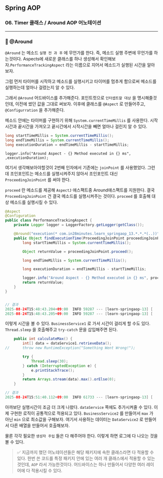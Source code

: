 ## Spring AOP

### 06. Timer 클래스 / Around AOP 어노테이션

---

### 📌 @Around

`@Around` 는 메소드 `실행 전 과 후` 에 무언가를 한다.
즉, 메소드 실행 주변에 무언가를 하는것이다.
Aspects에 새로운 클래스를 하나 생성해서 확인해보자.`PerformanceTrackingAspect` 라는 이름으로 지어서 메소드가 실행된 시간을 알아보자.

그럼 먼저 타이머를 시작하고 메소드를 실행시키고 타이머를 멈추게 함으로써 메소드를 실행하는데 얼마나 걸렸는지 알 수 있다.

그래서 `@Around` 어드바이스를 추가해준다.
포인트컷으로 `인터셉트할 대상` 을 명시해줄것인데, 이전에 썼던 값을 그대로 써보자.
이후에 클래스를 `@Aspect` 로 만들어주고, `@Configurration` 을 추가해준다.

메소드 안에는 타이머를 구현하기 위해 `System.currentTimeMillis` 를 사용한다.
시작시간과 끝시간을 가져오고 끝시간에서 시작시간을 빼면 얼마나 걸린지 알 수 있다.

```java
long startTimeMillis = System.currentTimeMillis();
long endTimeMillis = System.currentTimeMillis();
long executionDuration = endTimeMillis - startTimeMillis;
```

`logger.info("Around Aspect - {} Method executed in {} ms", ,executionDuration);`

여기서 생각해보아야할것이 2번째 인자에서 기존에는 `joinPoint` 를 사용했었다.
그런데 조인포인트는 메소드를 실행시켜주지 않아서 조인포인트 대신 `ProceedingJoinPoint` 를 써야 한다.

`proceed` 란 메소드를 제공해 `AspectJ` 애스팩트중 Around애스팩트를 지원한다. 결국 `ProceedingJoinPoint` 건 결국 메소드를 실행시켜주는 것이다.
`proceed` 를 호출해 대상 메소드를 실행시킬 수 있다.

```java
@Aspect
@Configuration
public class PerformanceTrackingAspect {
	private Logger logger = LoggerFactory.getLogger(getClass());

	@Around("execution(* com.in28minutes.learn_springaop_13.*.*.*(..))")
	public Object findExecutionTime(ProceedingJoinPoint proceedingJoinPoint) throws Throwable {
		long startTimeMillis = System.currentTimeMillis();

		Object returnValue = proceedingJoinPoint.proceed();

		long endTimeMillis = System.currentTimeMillis();

		long executionDuration = endTimeMillis - startTimeMillis;

		logger.info("Around Aspect - {} Method executed in {} ms", proceedingJoinPoint ,executionDuration);
		return returnValue;
	}
}


// 결과
2025-08-24T15:48:43.204+09:00  INFO 59287 --- [learn-springaop-13] [           main] erformanceTrackingAspect$$SpringCGLIB$$0 : Around Aspect - execution(int[] com.in28minutes.learn_springaop_13.data.DateService1.retrieveData()) Method executed in 0 ms
2025-08-24T15:48:43.205+09:00  INFO 59287 --- [learn-springaop-13] [           main] erformanceTrackingAspect$$SpringCGLIB$$0 : Around Aspect - execution(int com.in28minutes.learn_springaop_13.business.BusinessService1.calculateMax()) Method executed in 1 ms
```

이렇게 시간을 볼 수 있다. `BusinessService1` 로 가서 시간이 걸리게 할 수도 있다.
`Thread.sleep` 을 호출해주고 `try-catch` 문을 삽입해주면 된다.

```java
	public int calculateMax() {
		int[] data = dataService1.retrieveData();
//		throw new RuntimeException("Something Went Wrong!");

		try {
			Thread.sleep(30);
		} catch (InterruptedException e) {
			e.printStackTrace();
		}
		return Arrays.stream(data).max().orElse(0);
	}

// 결과
2025-08-24T15:51:40.112+09:00  INFO 61733 --- [learn-springaop-13] [           main] erformanceTrackingAspect$$SpringCGLIB$$0 : Around Aspect - execution(int com.in28minutes.learn_springaop_13.business.BusinessService1.calculateMax()) Method executed in 37 ms
```

아까보단 실행시간이 조금 더 크게 나왔다.
`dataService` 쪽에도 추가시켜줄 수 있다.
이제 구현한 로직이 공통적으로 적용되고 있다. `BusinessService2` 를 만들어서 `max` 가 아닌 `min` 으로 최소값을 구해보자. 여기서 사용하는 데이터는 `DataService2` 로 만들어서 다른 배열을 만들어서 호출해보자.

물론 각각 필요한 `생성자 주입` 들은 다 해주어야 한다.
이렇게 하면 로그에 다 나오는 것을 볼 수 있다.

> ✅ 지금까지 했던 어노테이션들은 해당 패키지에 속한 클래스라면 다 적용할 수 있다.
> 한번 쓴 코드를 특정 패키지 안에 있는 여러 개 클래스에서 적용할 수 있는것인데, `AOP` 라서 가능한것이다. 어드바이스는 하나 만들어서 다양한 여러 레이어에 다 적용시킬 수 있다.
